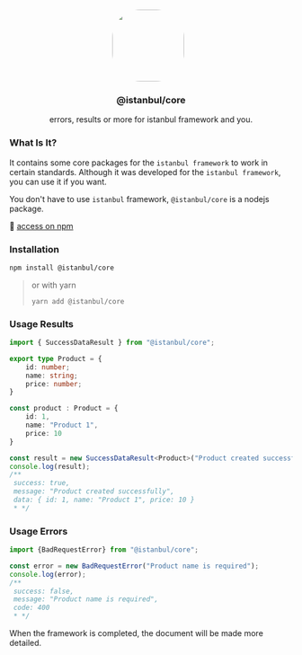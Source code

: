 <p align="center">
<br>
<img src="https://avatars.githubusercontent.com/u/76786120?v=4" width="128" height="128" style="border-radius: 50px; margin-right: 10px;" />
</p>
<h3 align="center">@istanbul/core</h3>
<p align="center">
  errors, results or more for istanbul framework and you.
</p>

### What Is It?

It contains some core packages for the ``istanbul framework`` to work in certain standards. Although it was developed for the ``istanbul framework``, you can use it if you want. 

You don't have to use ``istanbul`` framework, `@istanbul/core` is a nodejs package.

🔗 [access on npm](https://www.npmjs.com/package/@istanbul/core)

### Installation

```sh
npm install @istanbul/core
```

> or with yarn
>
> ```
> yarn add @istanbul/core
> ```

### Usage Results

```typescript
import { SuccessDataResult } from "@istanbul/core";

export type Product = {
    id: number;
    name: string;
    price: number;
}

const product : Product = {
    id: 1,
    name: "Product 1",
    price: 10
}

const result = new SuccessDataResult<Product>("Product created successfully", product);
console.log(result);
/**
 success: true,
 message: "Product created successfully",
 data: { id: 1, name: "Product 1", price: 10 }
 * */
```

### Usage Errors

```typescript
import {BadRequestError} from "@istanbul/core";

const error = new BadRequestError("Product name is required");
console.log(error);
/**
 success: false,
 message: "Product name is required",
 code: 400
 * */
```

When the framework is completed, the document will be made more detailed.